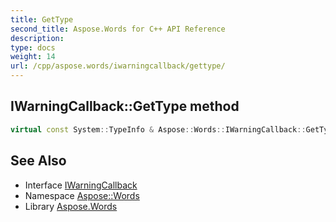 ```yaml
---
title: GetType
second_title: Aspose.Words for C++ API Reference
description: 
type: docs
weight: 14
url: /cpp/aspose.words/iwarningcallback/gettype/
---
```

## IWarningCallback::GetType method




```cpp
virtual const System::TypeInfo & Aspose::Words::IWarningCallback::GetType() const override
```

## See Also

* Interface [IWarningCallback](../)
* Namespace [Aspose::Words](../../)
* Library [Aspose.Words](../../../)
